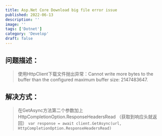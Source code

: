 ```yaml
---
title: Asp.Net Core Download big file error issue
published: 2022-06-13
description: ''
image: ''
tags: ['Dotnet']
category: 'Develop'
draft: false
---
```


## 问题描述：

> 使用HttpClient下载文件抛出异常：Cannot write more bytes to the buffer than the configured maximum buffer size: 2147483647.
## 解决方式：
> 在GetAsync方法第二个参数加上 HttpCompletionOption.ResponseHeadersRead （获取到响应头就返回）
> ``` var response = await client.GetAsync(url, HttpCompletionOption.ResponseHeadersRead) ```

